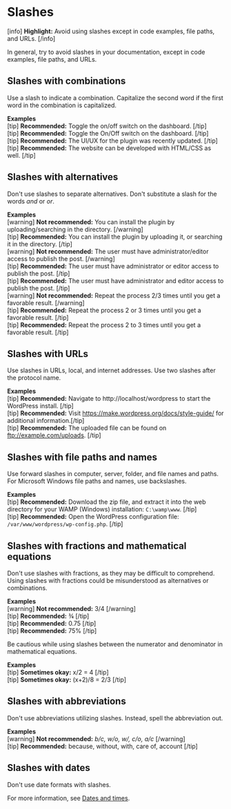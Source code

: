 # Slashes

[info] **Highlight:** Avoid using slashes except in code examples, file paths, and URLs. [/info]  

In general, try to avoid slashes in your documentation, except in code examples, file paths, and URLs.

## Slashes with combinations

Use a slash to indicate a combination. Capitalize the second word if the first word in the combination is capitalized.

**Examples**  
[tip] **Recommended:** Toggle the on/off switch on the dashboard. [/tip]  
[tip] **Recommended:** Toggle the On/Off switch on the dashboard. [/tip]  
[tip] **Recommended:** The UI/UX for the plugin was recently updated. [/tip]  
[tip] **Recommended:** The website can be developed with HTML/CSS as well. [/tip]  

## Slashes with alternatives

Don't use slashes to separate alternatives. Don't substitute a slash for the words *and* or *or*.

**Examples**  
[warning] **Not recommended:** You can install the plugin by uploading/searching in the directory. [/warning]  
[tip] **Recommended:** You can install the plugin by uploading it, or searching it in the directory. [/tip]  
[warning] **Not recommended:** The user must have administrator/editor access to publish the post. [/warning]  
[tip] **Recommended:** The user must have administrator or editor access to publish the post. [/tip]  
[tip] **Recommended:** The user must have administrator and editor access to publish the post. [/tip]  
[warning] **Not recommended:** Repeat the process 2/3 times until you get a favorable result. [/warning]  
[tip] **Recommended:** Repeat the process 2 or 3 times until you get a favorable result. [/tip]  
[tip] **Recommended:** Repeat the process 2 to 3 times until you get a favorable result. [/tip]  

## Slashes with URLs

Use slashes in URLs, local, and internet addresses. Use two slashes after the protocol name.

**Examples**  
[tip] **Recommended:** Navigate to http://localhost/wordpress to start the WordPress install. [/tip]  
[tip] **Recommended:** Visit https://make.wordpress.org/docs/style-guide/ for additional information.[/tip]  
[tip] **Recommended:** The uploaded file can be found on ftp://example.com/uploads. [/tip]  

## Slashes with file paths and names

Use forward slashes in computer, server, folder, and file names and paths. For Microsoft Windows file paths and names, use backslashes.

**Examples**  
[tip] **Recommended:** Download the zip file, and extract it into the web directory for your WAMP (Windows) installation: `C:\wamp\www`. [/tip]  
[tip] **Recommended:** Open the WordPress configuration file: `/var/www/wordpress/wp-config.php`. [/tip]  

## Slashes with fractions and mathematical equations

Don't use slashes with fractions, as they may be difficult to comprehend. Using slashes with fractions could be misunderstood as alternatives or combinations.

**Examples**  
[warning] **Not recommended:** 3/4 [/warning]  
[tip] **Recommended:** ¾ [/tip]  
[tip] **Recommended:** 0.75 [/tip]  
[tip] **Recommended:** 75% [/tip]  

Be cautious while using slashes between the numerator and denominator in mathematical equations.  

**Examples**  
[tip] **Sometimes okay:** x/2 = 4 [/tip]  
[tip] **Sometimes okay:** (x+2)/8 = 2/3 [/tip]  

## Slashes with abbreviations

Don't use abbreviations utilizing slashes. Instead, spell the abbreviation out.  

**Examples**  
[warning] **Not recommended:** *b/c, w/o, w/, c/o, a/c* [/warning]  
[tip] **Recommended:** because, without, with, care of, account [/tip]  

## Slashes with dates

Don't use date formats with slashes.

For more information, see [Dates and times](https://make.wordpress.org/docs/style-guide/formatting/dates-times/#things-to-avoid-while-expressing-dates).
